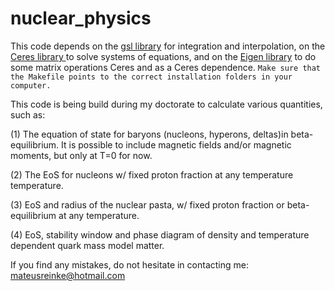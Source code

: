 # nuclear_physics

This code depends on the [gsl library](https://www.gnu.org/software/gsl/) for integration and interpolation, on the [Ceres library ](http://ceres-solver.org/) to solve systems of equations, and on the [Eigen library]() to do some matrix operations Ceres and as a Ceres dependence. `Make sure that the Makefile points to the correct installation folders in your computer.`

This code is being build during my doctorate to calculate various quantities, such as:

(1) The equation of state for baryons (nucleons, hyperons, deltas)in beta-equilibrium. It is possible to include  magnetic fields and/or magnetic moments, but only at T=0 for now. 

(2) The EoS for nucleons w/ fixed proton fraction at any temperature temperature.

(3) EoS and radius of the nuclear pasta, w/ fixed proton fraction or beta-equilibrium at any temperature.

(4) EoS, stability window and phase diagram of density and temperature dependent quark mass model matter.

If you find any  mistakes, do not hesitate in contacting me: mateusreinke@hotmail.com